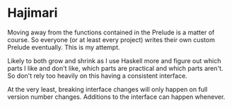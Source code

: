 # Hajimari

Moving away from the functions contained in the Prelude is a matter
of course. So everyone (or at least every project) writes their own
custom Prelude eventually. This is my attempt.

Likely to both grow and shrink as I use Haskell more and figure
out which parts I like and don't like, which parts are practical
and which parts aren't. So don't rely too heavily on this having
a consistent interface.

At the very least, breaking interface changes will only happen on
full version number changes. Additions to the interface can happen
whenever.
